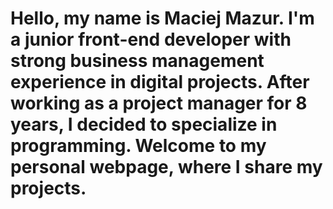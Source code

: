 # Hello, my name is Maciej Mazur. I'm a junior front-end developer with strong business management experience in digital projects. After working as a project manager for 8 years, I decided to specialize in programming. Welcome to my personal webpage, where I share my projects.